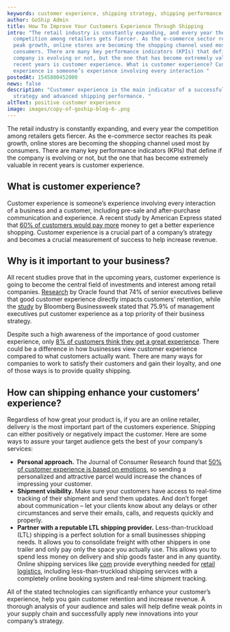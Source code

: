 ```yaml
---
keywords: customer experience, shipping strategy, shipping performance
author: GoShip Admin
title: How To Improve Your Customers Experience Through Shipping
intro: "The retail industry is constantly expanding, and every year the
  competition among retailers gets fiercer. As the e-commerce sector reaches its
  peak growth, online stores are becoming the shopping channel used most by
  consumers. There are many key performance indicators (KPIs) that define if the
  company is evolving or not, but the one that has become extremely valuable in
  recent years is customer experience. What is customer experience? Customer
  experience is someone’s experience involving every interaction "
postedAt: 1545800452000
news: false
description: "Customer experience is the main indicator of a successful shipping
  strategy and advanced shipping performance. "
altText: positive customer experience
image: images/copy-of-goship-blog-6-.png
---
```

The retail industry is constantly expanding, and every year the competition among retailers gets fiercer. As the e-commerce sector reaches its peak growth, online stores are becoming the shopping channel used most by consumers. There are many key performance indicators (KPIs) that define if the company is evolving or not, but the one that has become extremely valuable in recent years is customer experience. 

## **What is customer experience?** 

Customer experience is someone’s experience involving every interaction of a business and a customer, including pre-sale and after-purchase communication and experience. A recent study by American Express stated that [60% of customers would pay more](https://www.superoffice.com/blog/what-customers-want-you-to-know-about-them/) money to get a better experience shopping. Customer experience is a crucial part of a company’s strategy and becomes a crucial measurement of success to help increase revenue. 

## **Why is it important to your business?** 

All recent studies prove that in the upcoming years, customer experience is going to become the central field of investments and interest among retail companies. [Research](http://www.oracle.com/us/corporate/press/1903222) by Oracle found that 74% of senior executives believe that good customer experience directly impacts customers’ retention, while the [study](https://blogs.sap.com/2011/10/28/the-customer-experience-edge/) by Bloomberg Businessweek stated that 75.9% of management executives put customer experience as a top priority of their business strategy. 

Despite such a high awareness of the importance of good customer experience, only [8% of customers think they get a great experience](http://bain.com/bainweb/pdfs/cms/hotTopics/closingdeliverygap.pdf). There could be a difference in how businesses view customer experience compared to what customers actually want. There are many ways for companies to work to satisfy their customers and gain their loyalty, and one of those ways is to provide quality shipping.

## **How can shipping enhance your customers’ experience?** 

Regardless of how great your product is, if you are an online retailer, delivery is the most important part of the customers experience. Shipping can either positively or negatively impact the customer. Here are some ways to assure your target audience gets the best of your company’s services:

* **Personal approach.** The Journal of Consumer Research found that [50% of customer experience is based on emotions](http://www.ejcr.org/), so sending a personalized and attractive parcel would increase the chances of impressing your customer.
* **Shipment visibility.** Make sure your customers have access to real-time tracking of their shipment and send them updates. And don’t forget about communication – let your clients know about any delays or other circumstances and serve their emails, calls, and requests quickly and properly.
* **Partner with a reputable LTL shipping provider.** Less-than-truckload (LTL) shipping is a perfect solution for a small businesses shipping needs. It allows you to consolidate freight with other shippers in one trailer and only pay only the space you actually use. This allows you to spend less money on delivery and ship goods faster and in any quantity. Online shipping services like [com](https://www.goship.com/) provide everything needed for [retail logistics](https://www.goship.com/shipping-services/small-business-shipping), including less-than-truckload shipping services with a completely online booking system and real-time shipment tracking.

All of the stated technologies can significantly enhance your customer’s experience, help you gain customer retention and increase revenue. A thorough analysis of your audience and sales will help define weak points in your supply chain and successfully apply new innovations into your company’s strategy.
